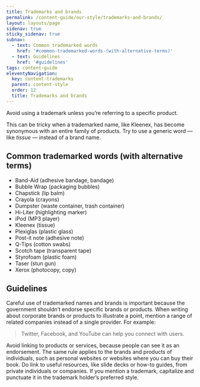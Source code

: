 ```yaml
---
title: Trademarks and brands
permalink: /content-guide/our-style/trademarks-and-brands/
layout: layouts/page
sidenav: true
sticky_sidenav: true
subnav:
  - text: Common trademarked words
    href: '#common-trademarked-words-(with-alternative-terms)'
  - text: Guidelines
    href: '#guidelines'
tags: content-guide
eleventyNavigation:
  key: content-trademarks
  parent: content-style
  order: 12
  title: Trademarks and brands
---
```

Avoid using a trademark unless you’re referring to a specific product.

This can be tricky when a trademarked name, like Kleenex, has become synonymous with an entire family of products. Try to use a generic word — like *tissue* — instead of a brand name.

## Common trademarked words (with alternative terms)

-   Band-Aid (adhesive bandage, bandage)
-   Bubble Wrap (packaging bubbles)
-   Chapstick (lip balm)
-   Crayola (crayons)
-   Dumpster (waste container, trash container)
-   Hi-Liter (highlighting marker)
-   iPod (MP3 player)
-   Kleenex (tissue)
-   Plexiglas (plastic glass)
-   Post-it note (adhesive note)
-   Q-Tips (cotton swabs)
-   Scotch tape (transparent tape)
-   Styrofoam (plastic foam)
-   Taser (stun gun)
-   Xerox (photocopy, copy)

## Guidelines

Careful use of trademarked names and brands is important because the government shouldn’t endorse specific brands or products. When writing about corporate brands or products to illustrate a point, mention a range of related companies instead of a single provider. For example:

> Twitter, Facebook, and YouTube can help you connect with users.

Avoid linking to products or services, because people can see it as an endorsement. The same rule applies to the brands and products of individuals, such as personal websites or websites where you can buy their book. Do link to useful resources, like slide decks or how-to guides, from private individuals or companies. If you mention a trademark, capitalize and punctuate it in the trademark holder’s preferred style.
